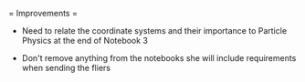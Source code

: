 = Improvements = 
- Need to relate the coordinate systems and their importance to Particle Physics at the end of Notebook 3


- Don't remove anything from the notebooks she will include requirements when sending the fliers

